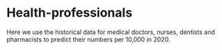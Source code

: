 # Health-professionals

Here we use the historical data for medical doctors, nurses, dentists and pharmacists to predict their numbers per 10,000 in 2020. 
